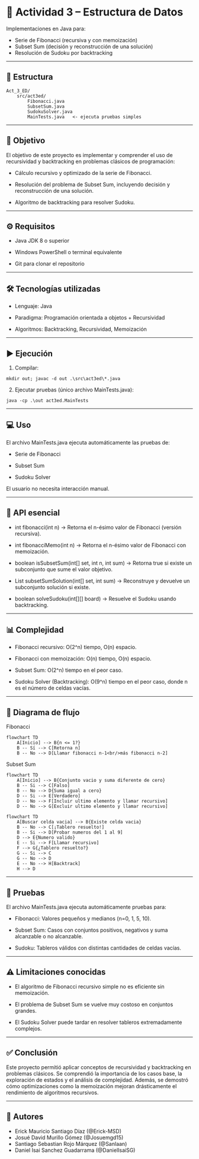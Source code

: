 # 📘 Actividad 3 – Estructura de Datos

Implementaciones en Java para:  

- Serie de Fibonacci (recursiva y con memoización)  
- Subset Sum (decisión y reconstrucción de una solución)  
- Resolución de Sudoku por backtracking  

---

## 📂 Estructura  

```
Act_3_ED/
    src/act3ed/
        Fibonacci.java
        SubsetSum.java
        SudokuSolver.java
        MainTests.java   <- ejecuta pruebas simples
```
---

## 🎯 Objetivo

El objetivo de este proyecto es implementar y comprender el uso de recursividad y backtracking en problemas clásicos de programación:

- Cálculo recursivo y optimizado de la serie de Fibonacci.

- Resolución del problema de Subset Sum, incluyendo decisión y reconstrucción de una solución.

- Algoritmo de backtracking para resolver Sudoku.

---

## ⚙️ Requisitos

- Java JDK 8 o superior

- Windows PowerShell o terminal equivalente

- Git para clonar el repositorio

---

## 🛠️ Tecnologías utilizadas
- Lenguaje: Java

- Paradigma: Programación orientada a objetos + Recursividad

- Algoritmos: Backtracking, Recursividad, Memoización

---

## ▶️ Ejecución

1. Compilar:
```
mkdir out; javac -d out .\src\act3ed\*.java
```
2. Ejecutar pruebas (único archivo MainTests.java):
```
java -cp .\out act3ed.MainTests
```
---

## 💻 Uso
El archivo MainTests.java ejecuta automáticamente las pruebas de:

- Serie de Fibonacci

- Subset Sum

- Sudoku Solver

El usuario no necesita interacción manual.

---

## 🔑 API esencial
- int fibonacci(int n) → Retorna el n-ésimo valor de Fibonacci (versión recursiva).

- int fibonacciMemo(int n) → Retorna el n-ésimo valor de Fibonacci con memoización.

- boolean isSubsetSum(int[] set, int n, int sum) → Retorna true si existe un subconjunto que sume el valor objetivo.

- List<Integer> subsetSumSolution(int[] set, int sum) → Reconstruye y devuelve un subconjunto solución si existe.

- boolean solveSudoku(int[][] board) → Resuelve el Sudoku usando backtracking.

---

## 📊 Complejidad
- Fibonacci recursivo: O(2^n) tiempo, O(n) espacio.

- Fibonacci con memoización: O(n) tiempo, O(n) espacio.

- Subset Sum: O(2^n) tiempo en el peor caso.

- Sudoku Solver (Backtracking): O(9^n) tiempo en el peor caso, donde n es el número de celdas vacías.

---

## 🔁 Diagrama de flujo

Fibonacci
```mermaid
flowchart TD
    A[Inicio] --> B{n <= 1?}
    B -- Sí --> C[Retorna n]
    B -- No --> D[Llamar fibonacci n-1<br/>más fibonacci n-2]
```

Subset Sum
```mermaid
flowchart TD
    A[Inicio] --> B{Conjunto vacio y suma diferente de cero}
    B -- Si --> C[Falso]
    B -- No --> D{Suma igual a cero}
    D -- Si --> E[Verdadero]
    D -- No --> F[Incluir ultimo elemento y llamar recursivo]
    D -- No --> G[Excluir ultimo elemento y llamar recursivo]
```
```mermaid
flowchart TD
    A[Buscar celda vacia] --> B{Existe celda vacia}
    B -- No --> C[¡Tablero resuelto!]
    B -- Si --> D[Probar numeros del 1 al 9]
    D --> E{Numero valido}
    E -- Si --> F[Llamar recursivo]
    F --> G{¿Tablero resuelto?}
    G -- Si --> C
    G -- No --> D
    E -- No --> H[Backtrack]
    H --> D
```
---

## 🧪 Pruebas
El archivo MainTests.java ejecuta automáticamente pruebas para:

- Fibonacci: Valores pequeños y medianos (n=0, 1, 5, 10).

- Subset Sum: Casos con conjuntos positivos, negativos y suma alcanzable o no alcanzable.

- Sudoku: Tableros válidos con distintas cantidades de celdas vacías.

---

## ⚠️ Limitaciones conocidas
- El algoritmo de Fibonacci recursivo simple no es eficiente sin memoización.

- El problema de Subset Sum se vuelve muy costoso en conjuntos grandes.

- El Sudoku Solver puede tardar en resolver tableros extremadamente complejos.

---

## ✅ Conclusión
Este proyecto permitió aplicar conceptos de recursividad y backtracking en problemas clásicos. Se comprendió la importancia de los casos base, la exploración de estados y el análisis de complejidad. Además, se demostró cómo optimizaciones como la memoización mejoran drásticamente el rendimiento de algoritmos recursivos.

---

## 👥 Autores
* Erick Mauricio Santiago Díaz (@Erick-MSD)
* Josué David Murillo Gómez (@Josuemgd15)
* Santiago Sebastian Rojo Márquez (@Sanlaan)
* Daniel Isai Sanchez Guadarrama (@DanielIsaiSG)
